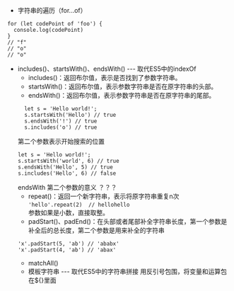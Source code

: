- 字符串的遍历（for...of）
```
for (let codePoint of 'foo') {
  console.log(codePoint)
}
// "f"
// "o"
// "o"
```
- includes()、startsWith()、endsWith() --- 取代ES5中的indexOf 
  - includes()：返回布尔值，表示是否找到了参数字符串。
  - startsWith()：返回布尔值，表示参数字符串是否在原字符串的头部。
  - endsWith()：返回布尔值，表示参数字符串是否在原字符串的尾部。
  ```
    let s = 'Hello world!';
    s.startsWith('Hello') // true
    s.endsWith('!') // true
    s.includes('o') // true
  ``` 
  第二个参数表示开始搜索的位置
  ```
  let s = 'Hello world!';
  s.startsWith('world', 6) // true
  s.endsWith('Hello', 5) // true
  s.includes('Hello', 6) // false
  ```
  endsWith 第二个参数的意义 ？？？
  - repeat()：返回一个新字符串，表示将原字符串重复n次   
  `'hello'.repeat(2)  // hellohello`   
   参数如果是小数，直接取整。
   - padStart()、padEnd()：在头部或者尾部补全字符串长度，第一个参数是补全后的总长度，第二个参数是用来补全的字符串
   ```
   'x'.padStart(5, 'ab') // 'ababx'
   'x'.padStart(4, 'ab') // 'abax'
   ```
   - matchAll()
   - 模板字符串 --- 取代ES5中的字符串拼接
     用反引号包围，将变量和运算包在${}里面
     
   
